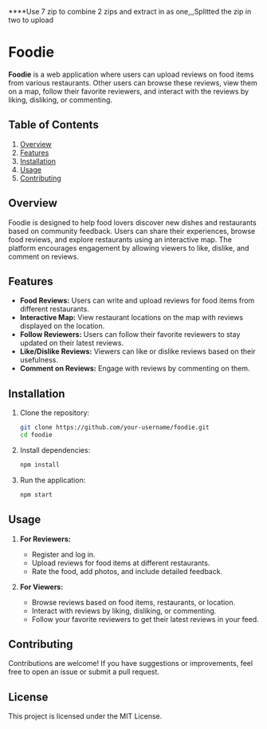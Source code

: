 ****Use 7 zip to combine 2 zips and extract in as one,,,Splitted the zip in two to upload

# Foodie  

**Foodie** is a web application where users can upload reviews on food items from various restaurants. Other users can browse these reviews, view them on a map, follow their favorite reviewers, and interact with the reviews by liking, disliking, or commenting.

## Table of Contents  
1. [Overview](#overview)  
2. [Features](#features)  
3. [Installation](#installation)  
4. [Usage](#usage)  
5. [Contributing](#contributing)  

## Overview  
Foodie is designed to help food lovers discover new dishes and restaurants based on community feedback. Users can share their experiences, browse food reviews, and explore restaurants using an interactive map. The platform encourages engagement by allowing viewers to like, dislike, and comment on reviews.  

## Features  
- **Food Reviews:** Users can write and upload reviews for food items from different restaurants.  
- **Interactive Map:** View restaurant locations on the map with reviews displayed on the location.  
- **Follow Reviewers:** Users can follow their favorite reviewers to stay updated on their latest reviews.  
- **Like/Dislike Reviews:** Viewers can like or dislike reviews based on their usefulness.  
- **Comment on Reviews:** Engage with reviews by commenting on them.  

## Installation  
1. Clone the repository:  
   ```bash  
   git clone https://github.com/your-username/foodie.git  
   cd foodie  
   ```  
2. Install dependencies:  
   ```bash  
   npm install  
   ```  
3. Run the application:  
   ```bash  
   npm start  
   ```  

## Usage  
1. **For Reviewers:**  
   - Register and log in.  
   - Upload reviews for food items at different restaurants.  
   - Rate the food, add photos, and include detailed feedback.  

2. **For Viewers:**  
   - Browse reviews based on food items, restaurants, or location.  
   - Interact with reviews by liking, disliking, or commenting.  
   - Follow your favorite reviewers to get their latest reviews in your feed.  

## Contributing  
Contributions are welcome! If you have suggestions or improvements, feel free to open an issue or submit a pull request.  

## License  
This project is licensed under the MIT License.  

